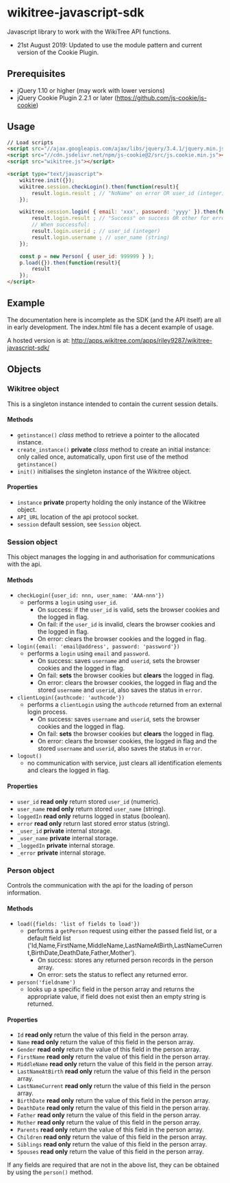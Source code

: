 wikitree-javascript-sdk
=======================
Javascript library to work with the WikiTree API functions.

* 21st August 2019: Updated to use the module pattern and current version of the Cookie Plugin.

## Prerequisites
* jQuery 1.10 or higher (may work with lower versions)
* jQuery Cookie Plugin 2.2.1 or later (https://github.com/js-cookie/js-cookie)

## Usage
````html
// Load scripts
<script src="//ajax.googleapis.com/ajax/libs/jquery/3.4.1/jquery.min.js"></script>
<script src="//cdn.jsdelivr.net/npm/js-cookie@2/src/js.cookie.min.js"></script>
<script src="wikitree.js"></script>

<script type="text/javascript">
    wikitree.init({});
    wikitree.session.checkLogin().then(function(result){
        result.login.result ; // "NoName" on error OR user_id (integer) on success 
    });

    wikitree.session.login( { email: 'xxx', password: 'yyyy' }).then(function(result) {
        result.login.result ; // "Success" on success OR other for error
        // When successful:
        result.login.userid ; // user_id (integer)
        result.login.username ; // user_name (string)
    });

    const p = new Person( { user_id: 999999 } );
    p.load({}).then(function(result){ 
        result
    });
</script>
````
## Example

The documentation here is incomplete as the SDK (and the API itself) are all in early development.
The index.html file has a decent example of usage. 

A hosted version is at: http://apps.wikitree.com/apps/riley9287/wikitree-javascript-sdk/

## Objects
### Wikitree object
This is a singleton instance intended to contain the current session details.

#### Methods
* `getinstance()` *class* method to retrieve a pointer to the allocated instance.
* `create_instance()` **private** *class* method to create an initial instance: only called once, automatically, upon first use of the method `getinstance()`
* `init()` initialises the singleton instance of the Wikitree object.

#### Properties
* `instance` **private** property holding the only instance of the Wikitree object.
* `API_URL` location of the api protocol socket.
* `session` default session, see `Session` object.

### Session object
This object manages the logging in and authorisation for communications with the api.

#### Methods
* `checkLogin({user_id: nnn, user_name: 'AAA-nnn'})` 
  * performs a `login` using `user_id`.
    * On success: if the `user_id` is valid, sets the browser cookies and the logged in flag.
    * On fail: if the `user_id` is invalid, clears the browser cookies and the logged in flag.
    * On error: clears the browser cookies and the logged in flag.
* `login({email: 'email@address', password: 'password'})`
  * performs a `login` using `email` and `password`.
    * On success: saves `username` and `userid`, sets the browser cookies and the logged in flag.
    * On fail: **sets** the browser cookies but **clears** the logged in flag.
    * On error: clears the browser cookies, the logged in flag and the stored `username` and `userid`, also saves the status in `error`.
* `clientLogin({authcode: 'authcode'})`
  * performs a `clientLogin` using the `authcode` returned from an external login process.
    * On success: saves `username` and `userid`, sets the browser cookies and the logged in flag.
    * On fail: **sets** the browser cookies but **clears** the logged in flag.
    * On error: clears the browser cookies, the logged in flag and the stored `username` and `userid`, also saves the status in `error`.
* `logout()`
  * no communication with service, just clears all identification elements and clears the logged in flag.

#### Properties
* `user_id` **read only** return stored `user_id` (numeric).
* `user_name` **read only** return stored `user_name` (string).
* `loggedIn` **read only** returns logged in status (boolean).
* `error` **read only** return last stored error status (string).
* `_user_id` **private** internal storage.
* `_user_name` **private** internal storage.
* `_loggedIn` **private** internal storage.
* `_error` **private** internal storage.

### Person object
Controls the communication with the api for the loading of person information.

#### Methods
* `load({fields: 'list of fields to load'})`
  * performs a `getPerson` request using either the passed field list, or a default field list ('Id,Name,FirstName,MiddleName,LastNameAtBirth,LastNameCurrent,BirthDate,DeathDate,Father,Mother').
    * On success: stores any returned person records in the person array.
    * On error: sets the status to reflect any returned error.
* `person('fieldname')`
  * looks up a specific field in the person array and returns the appropriate value, if field does not exist then an empty string is returned.


#### Properties
* `Id` **read only** return the value of this field in the person array.
* `Name` **read only** return the value of this field in the person array.
* `Gender` **read only** return the value of this field in the person array.
* `FirstName` **read only** return the value of this field in the person array.
* `MiddleName` **read only** return the value of this field in the person array.
* `LastNameAtBirth` **read only** return the value of this field in the person array.
* `LastNameCurrent` **read only** return the value of this field in the person array.
* `BirthDate` **read only** return the value of this field in the person array.
* `DeathDate` **read only** return the value of this field in the person array.
* `Father` **read only** return the value of this field in the person array.
* `Mother` **read only** return the value of this field in the person array.
* `Parents` **read only** return the value of this field in the person array.
* `Children` **read only** return the value of this field in the person array.
* `Siblings` **read only** return the value of this field in the person array.
* `Spouses` **read only** return the value of this field in the person array.

If any fields are required that are not in the above list, they can be obtained by using the `person()` method.


